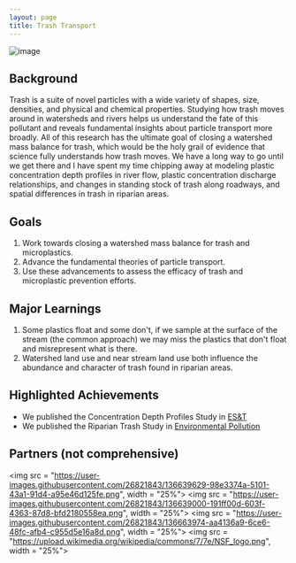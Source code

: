 ```yaml
---
layout: page
title: Trash Transport
---
```


![image](https://user-images.githubusercontent.com/26821843/136644436-bee2299d-219c-44fc-b2b0-498ea6ce62b7.png)

## Background
Trash is a suite of novel particles with a wide variety of shapes, size, densities, and physical and chemical properties. Studying how trash moves around in watersheds and rivers helps us understand the fate of this pollutant and reveals fundamental insights about particle transport more broadly. All of this research has the ultimate goal of closing a watershed mass balance for trash, which would be the holy grail of evidence that science fully understands how trash moves. We have a long way to go until we get there and I have spent my time chipping away at modeling plastic concentration depth profiles in river flow, plastic concentration discharge relationships, and changes in standing stock of trash along roadways, and spatial differences in trash in riparian areas. 

## Goals
1. Work towards closing a watershed mass balance for trash and microplastics. 
2. Advance the fundamental theories of particle transport. 
3. Use these advancements to assess the efficacy of trash and microplastic prevention efforts. 

## Major Learnings
1. Some plastics float and some don't, if we sample at the surface of the stream (the common approach) we may miss the plastics that don't float and misrepresent what is there. 
2. Watershed land use and near stream land use both influence the abundance and character of trash found in riparian areas. 

## Highlighted Achievements
- We published the Concentration Depth Profiles Study in [ES&T](https://pubs.acs.org/doi/10.1021/acs.est.1c01768)
- We published the Riparian Trash Study in [Environmental Pollution](https://doi.org/10.1016/j.envpol.2019.04.052)

## Partners (not comprehensive)
<img src = "https://user-images.githubusercontent.com/26821843/136639629-98e3374a-5101-43a1-91d4-a95e46d125fe.png", width = "25%"> <img src = "https://user-images.githubusercontent.com/26821843/136639000-191ff00d-603f-4363-87d8-bfd2180558ea.png", width = "25%"> <img src = "https://user-images.githubusercontent.com/26821843/136663974-aa4136a9-6ce6-48fc-afb4-c955d5e16a8d.png", width = "25%"> <img src = "https://upload.wikimedia.org/wikipedia/commons/7/7e/NSF_logo.png", width = "25%">

